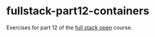 # fullstack-part12-containers

Exercises for part 12 of the [full stack open](https://fullstackopen.com/) course. 
